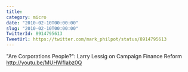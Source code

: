 ```yaml
---
title: 
category: micro
date: "2010-02-10T00:00:00"
slug: "2010-02-10T00:00:00"
TwitterId: 8914795613
TweetUrl: https://twitter.com/mark_philpot/status/8914795613
---
```


"Are Corporations People?": Larry Lessig on Campaign Finance Reform
http://youtu.be/MUHWfIabz0Q
